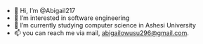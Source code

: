 - 👋 Hi, I’m @Abigail217
- 👀 I’m interested in software engineering 
- 🌱 I’m currently studying computer science in Ashesi University 
- 📫 you can reach me via mail, abigailowusu296@gmail.com.

<!---
Abigail217/Abigail217 is a ✨ special ✨ repository because its `README.md` (this file) appears on your GitHub profile.
You can click the Preview link to take a look at your changes.
--->
